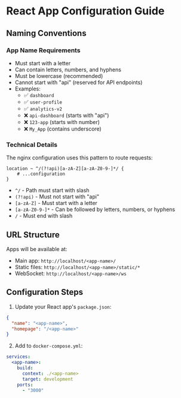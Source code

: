 # React App Configuration Guide

## Naming Conventions

### App Name Requirements

- Must start with a letter
- Can contain letters, numbers, and hyphens
- Must be lowercase (recommended)
- Cannot start with "api" (reserved for API endpoints)
- Examples:
  - ✅ `dashboard`
  - ✅ `user-profile`
  - ✅ `analytics-v2`
  - ❌ `api-dashboard` (starts with "api")
  - ❌ `123-app` (starts with number)
  - ❌ `My_App` (contains underscore)

### Technical Details

The nginx configuration uses this pattern to route requests:
```nginx
location ~ ^/(?!api)[a-zA-Z][a-zA-Z0-9-]*/ {
    # ...configuration
}
```

- `^/` - Path must start with slash
- `(?!api)` - Must not start with "api"
- `[a-zA-Z]` - Must start with a letter
- `[a-zA-Z0-9-]*` - Can be followed by letters, numbers, or hyphens
- `/` - Must end with slash

## URL Structure

Apps will be available at:
- Main app: `http://localhost/<app-name>/`
- Static files: `http://localhost/<app-name>/static/*`
- WebSocket: `http://localhost/<app-name>/ws`

## Configuration Steps

1. Update your React app's `package.json`:
```json
{
  "name": "<app-name>",
  "homepage": "/<app-name>"
}
```

2. Add to `docker-compose.yml`:
```yaml
services:
  <app-name>:
    build: 
      context: ./<app-name>
      target: development
    ports:
      - "3000"
```